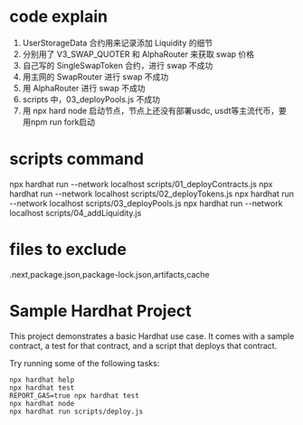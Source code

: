 # code explain

1. UserStorageData 合约用来记录添加 Liquidity 的细节
2. 分别用了 V3_SWAP_QUOTER 和 AlphaRouter 来获取 swap 价格
3. 自己写的 SingleSwapToken 合约，进行 swap 不成功
4. 用主网的 SwapRouter 进行 swap 不成功
5. 用 AlphaRouter 进行 swap 不成功
6. scripts 中，03_deployPools.js 不成功
7. 用 npx hard node 启动节点，节点上还没有部署usdc, usdt等主流代币，要用npm run fork启动

# scripts command

npx hardhat run --network localhost scripts/01_deployContracts.js
npx hardhat run --network localhost scripts/02_deployTokens.js
npx hardhat run --network localhost scripts/03_deployPools.js
npx hardhat run --network localhost scripts/04_addLiquidity.js

# files to exclude

.next,package.json,package-lock.json,artifacts,cache

# Sample Hardhat Project

This project demonstrates a basic Hardhat use case. It comes with a sample contract, a test for that contract, and a script that deploys that contract.

Try running some of the following tasks:

```shell
npx hardhat help
npx hardhat test
REPORT_GAS=true npx hardhat test
npx hardhat node
npx hardhat run scripts/deploy.js
```
